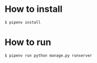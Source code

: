 # How to install #

``` sh
$ pipenv install
```

# How to run #

``` sh
$ pipenv run python manage.py runserver
```

